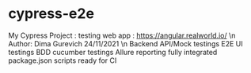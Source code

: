 # cypress-e2e
My Cypress Project : testing web app : https://angular.realworld.io/ \n
Author: Dima Gurevich 24/11/2021 \n
Backend API/Mock testings
E2E UI testings
BDD cucumber testings
Allure reporting fully integrated
package.json scripts ready for CI
